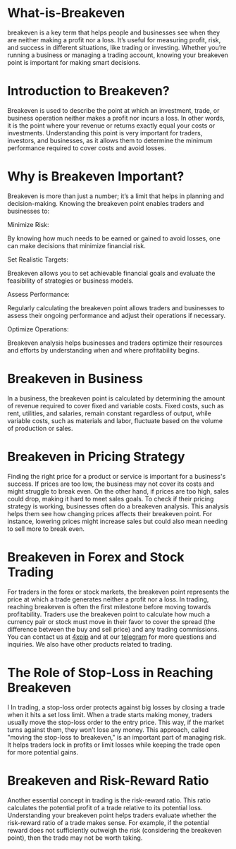 # What-is-Breakeven
breakeven is a key term that helps people and businesses see when they are neither making a profit nor a loss. It’s useful for measuring profit, risk, and success in different situations, like trading or investing. Whether you’re running a business or managing a trading account, knowing your breakeven point is important for making smart decisions.

# Introduction to Breakeven?

Breakeven is used to describe the point at which an investment, trade, or business operation neither makes a profit nor incurs a loss. In other words, it is the point where your revenue or returns exactly equal your costs or investments. Understanding this point is very important for traders, investors, and businesses, as it allows them to determine the minimum performance required to cover costs and avoid losses. 

# Why is Breakeven Important? 

Breakeven is more than just a number; it’s a limit that helps in planning and decision-making. Knowing the breakeven point enables traders and businesses to: 

Minimize Risk: 

By knowing how much needs to be earned or gained to avoid losses, one can make decisions that minimize financial risk. 

Set Realistic Targets:  

Breakeven allows you to set achievable financial goals and evaluate the feasibility of strategies or business models. 

Assess Performance:  

Regularly calculating the breakeven point allows traders and businesses to assess their ongoing performance and adjust their operations if necessary. 

Optimize Operations:  

Breakeven analysis helps businesses and traders optimize their resources and efforts by understanding when and where profitability begins. 

# Breakeven in Business 

In a business, the breakeven point is calculated by determining the amount of revenue required to cover fixed and variable costs. Fixed costs, such as rent, utilities, and salaries, remain constant regardless of output, while variable costs, such as materials and labor, fluctuate based on the volume of production or sales. 

# Breakeven in Pricing Strategy 

Finding the right price for a product or service is important for a business's success. If prices are too low, the business may not cover its costs and might struggle to break even. On the other hand, if prices are too high, sales could drop, making it hard to meet sales goals. To check if their pricing strategy is working, businesses often do a breakeven analysis. This analysis helps them see how changing prices affects their breakeven point. For instance, lowering prices might increase sales but could also mean needing to sell more to break even. 

# Breakeven in Forex and Stock Trading 

For traders in the forex or stock markets, the breakeven point represents the price at which a trade generates neither a profit nor a loss. In trading, reaching breakeven is often the first milestone before moving towards profitability. Traders use the breakeven point to calculate how much a currency pair or stock must move in their favor to cover the spread (the difference between the buy and sell price) and any trading commissions. You can contact us at [4xpip](https://4xpip.com/) and at our [telegram](https://t.me/pip_4x) for more questions and inquiries. We also have other products related to trading.

# The Role of Stop-Loss in Reaching Breakeven 

I In trading, a stop-loss order protects against big losses by closing a trade when it hits a set loss limit. When a trade starts making money, traders usually move the stop-loss order to the entry price. This way, if the market turns against them, they won’t lose any money. This approach, called "moving the stop-loss to breakeven," is an important part of managing risk. It helps traders lock in profits or limit losses while keeping the trade open for more potential gains. 

# Breakeven and Risk-Reward Ratio 

Another essential concept in trading is the risk-reward ratio. This ratio calculates the potential profit of a trade relative to its potential loss. Understanding your breakeven point helps traders evaluate whether the risk-reward ratio of a trade makes sense. For example, if the potential reward does not sufficiently outweigh the risk (considering the breakeven point), then the trade may not be worth taking. 
